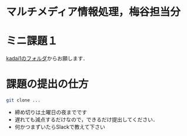 # マルチメディア情報処理，梅谷担当分


# ミニ課題１

[kadai1のフォルダ](kadai1)からお願します．


# 課題の提出の仕方

```bash
git clone ...


```

- 締め切りは土曜日の夜までです
- 遅れても減点するだけなので，できるだけ提出してください．
- 何かつまずいたらSlackで教えて下さい
